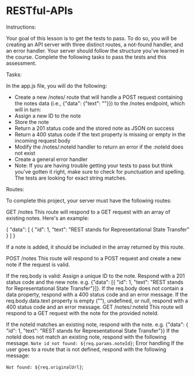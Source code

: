 # RESTful-APIs

Instructions:

Your goal of this lesson is to get the tests to pass. To do so, you will be creating an API server with three distinct routes, a not-found handler, and an error handler.
Your server should follow the structure you've learned in the course. Complete the following tasks to pass the tests and this assessment.


Tasks:

In the app.js file, you will do the following:

- Create a new /notes/ route that will handle a POST request containing the notes data (i.e., {"data": {"text": "<note-text-here>"}}) to the /notes endpoint, which will in turn:
- Assign a new ID to the note
- Store the note
- Return a 201 status code and the stored note as JSON on success
- Return a 400 status code if the text property is missing or empty in the incoming request body
- Modify the /notes/:noteId handler to return an error if the :noteId does not exist
- Create a general error handler
- Note: If you are having trouble getting your tests to pass but think you've gotten it right, make sure to check for punctuation and spelling. The tests are looking   for exact string matches.

Routes:

To complete this project, your server must have the following routes:

GET /notes
This route will respond to a GET request with an array of existing notes. Here's an example:

{
  "data": [
    { "id": 1, "text": "REST stands for Representational State Transfer" }
  ]
}

If a note is added, it should be included in the array returned by this route.

POST /notes
This route will respond to a POST request and create a new note if the request is valid.

If the req.body is valid:
Assign a unique ID to the note.
Respond with a 201 status code and the new note. e.g. {"data": [{ "id": 1, "text": "REST stands for Representational State Transfer"}]}.
If the req.body does not contain a data property, respond with a 400 status code and an error message.
If the req.body.data.text property is empty (""), undefined, or null, respond with a 400 status code and an error message.
GET /notes/:noteId
This route will respond to a GET request with the note for the provided noteId.

If the noteId matches an existing note, respond with the note. e.g. {"data": { "id": 1, "text": "REST stands for Representational State Transfer"}}
If the noteId does not match an existing note, respond with the following message.
`Note id not found: ${req.params.noteId}`;
Error handling
If the user goes to a route that is not defined, respond with the following message:

`Not found: ${req.originalUrl}`;
